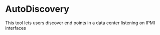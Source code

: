 # AutoDiscovery
This tool lets users discover end points in a data center listening on IPMI interfaces
